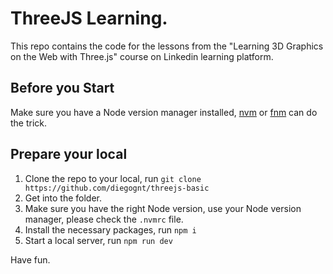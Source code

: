 # ThreeJS Learning.

This repo contains the code for the lessons from the "Learning 3D Graphics on the Web with Three.js" course on Linkedin learning platform.

## Before you Start

Make sure you have a Node version manager installed, [nvm](https://github.com/nvm-sh/nvm) or [fnm](https://github.com/Schniz/fnm) can do the trick.

## Prepare your local

1. Clone the repo to your local, run `git clone https://github.com/diegognt/threejs-basic`
2. Get into the folder.
3. Make sure you have the right Node version, use your Node version manager, please check the `.nvmrc` file.
4. Install the necessary packages, run `npm i`
5. Start a local server, run `npm run dev`

Have fun.
